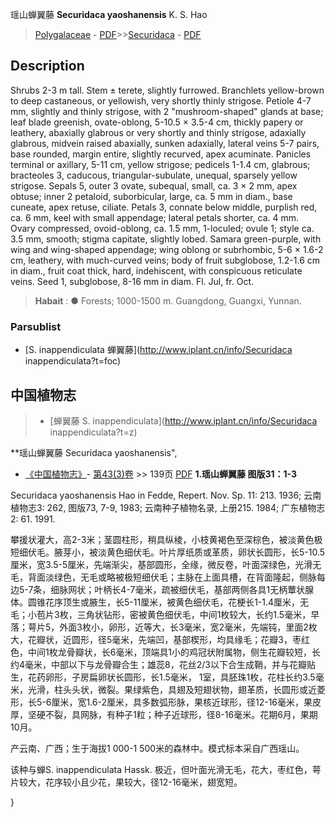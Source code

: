 瑶山蝉翼藤  **Securidaca yaoshanensis** K. S. Hao

> [Polygalaceae](http://www.iplant.cn/info/Polygalaceae?t=foc) - [PDF](http://www.iplant.cn/foc/pdf/Polygalaceae.pdf)>>[Securidaca](http://www.iplant.cn/info/Securidaca?t=foc) - [PDF](http://www.iplant.cn/foc/pdf/Securidaca.pdf)

## Description

Shrubs 2-3 m tall. Stem ± terete, slightly furrowed. Branchlets yellow-brown to deep castaneous, or yellowish, very shortly thinly strigose. Petiole 4-7 mm, slightly and thinly strigose, with 2 \"mushroom-shaped\" glands at base; leaf blade greenish, ovate-oblong, 5-10.5 × 3.5-4 cm, thickly papery or leathery, abaxially glabrous or very shortly and thinly strigose, adaxially glabrous, midvein raised abaxially, sunken adaxially, lateral veins 5-7 pairs, base rounded, margin entire, slightly recurved, apex acuminate. Panicles terminal or axillary, 5-11 cm, yellow strigose; pedicels 1-1.4 cm, glabrous; bracteoles 3, caducous, triangular-subulate, unequal, sparsely yellow strigose. Sepals 5, outer 3 ovate, subequal, small, ca. 3 × 2 mm, apex obtuse; inner 2 petaloid, suborbicular, large, ca. 5 mm in diam., base cuneate, apex retuse, ciliate. Petals 3, connate below middle, purplish red, ca. 6 mm, keel with small appendage; lateral petals shorter, ca. 4 mm. Ovary compressed, ovoid-oblong, ca. 1.5 mm, 1-loculed; ovule 1; style ca. 3.5 mm, smooth; stigma capitate, slightly lobed. Samara green-purple, with wing and wing-shaped appendage; wing oblong or subrhombic, 5-6 × 1.6-2 cm, leathery, with much-curved veins; body of fruit subglobose, 1.2-1.6 cm in diam., fruit coat thick, hard, indehiscent, with conspicuous reticulate veins. Seed 1, subglobose, 8-16 mm in diam. Fl. Jul, fr. Oct.

> **Habait** : 
>● Forests; 1000-1500 m. Guangdong, Guangxi, Yunnan.

### Parsublist

* [S.  inappendiculata  蝉翼藤](http://www.iplant.cn/info/Securidaca inappendiculata?t=foc)

## 中国植物志

> * [蝉翼藤  S.  inappendiculata](http://www.iplant.cn/info/Securidaca inappendiculata?t=z)

**瑶山蝉翼藤 Securidaca yaoshanensis",

* [《中国植物志》](http://www.iplant.cn/frps)- [第43(3)卷](http://www.iplant.cn/frps/vol/43(3)) >> 139页 [PDF](http://www.iplant.cn/frps/pdf/43(3)/139.PDF)
**1.瑶山蝉翼藤 图版31：1-3**

Securidaca yaoshanensis Hao in Fedde, Repert. Nov. Sp. 11: 213. 1936; 云南植物志3: 262, 图版73, 7-9, 1983; 云南种子植物名录, 上册215. 1984; 广东植物志2: 61. 1991.

攀援状灌大，高2-3米；茎圆柱形，稍具纵棱，小枝黄褐色至深棕色，被淡黄色极短细伏毛。腋芽小，被淡黄色细伏毛。叶片厚纸质或革质，卵状长圆形，长5-10.5厘米，宽3.5-5厘米，先端渐尖，基部圆形，全缘，微反卷，叶面深绿色，光滑无毛，背面淡绿色，无毛或略被极短细伏毛；主脉在上面具槽，在背面隆起，侧脉每边5-7条，细脉网状；叶柄长4-7毫米，疏被细伏毛，基部两侧各具1无柄蕈状腺体。圆锥花序顶生或腋生，长5-11厘米，被黄色细伏毛，花梗长1-1.4厘米，无毛；小苞片3枚，三角状钻形，密被黄色细伏毛，中间1枚较大，长约1.5毫米，早落；萼片5，外面3枚小，卵形，近等大，长3毫米，宽2毫米，先端钝，里面2枚大，花瓣状，近圆形，径5毫米，先端凹，基部楔形，均具缘毛；花瓣3，枣红色，中间1枚龙骨瓣状，长6毫米，顶端具1小的鸡冠状附属物，侧生花瓣较短，长约4毫米，中部以下与龙骨瓣合生；雄蕊8，花丝2/3以下合生成鞘，并与花瓣贴生，花药卵形，子房扁卵状长圆形，长1.5毫米， 1室，具胚珠1枚，花柱长约3.5毫米，光滑，柱头头状，微裂。果绿紫色，具翅及短翅状物，翅革质，长圆形或近菱形，长5-6厘米，宽1.6-2厘米，具多数弧形脉，果核近球形，径12-16毫米，果皮厚，坚硬不裂，具网脉，有种子1粒；种子近球形，径8-16毫米。花期6月，果期10月。

产云南、广西；生于海拔1 000-1 500米的森林中。模式标本采自广西瑶山。

该种与蝉S. inappendiculata Hassk. 极近，但叶面光滑无毛，花大，枣红色，萼片较大，花序较小且少花，果较大，径12-16毫米，翅宽短。

}